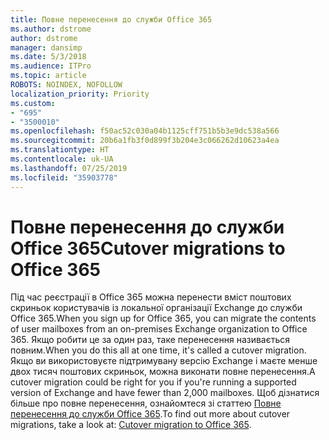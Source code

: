 ```yaml
---
title: Повне перенесення до служби Office 365
ms.author: dstrome
author: dstrome
manager: dansimp
ms.date: 5/3/2018
ms.audience: ITPro
ms.topic: article
ROBOTS: NOINDEX, NOFOLLOW
localization_priority: Priority
ms.custom:
- "695"
- "3500010"
ms.openlocfilehash: f50ac52c030a04b1125cff751b5b3e9dc538a566
ms.sourcegitcommit: 20b6a1fb3f0d899f3b204e3c066262d10623a4ea
ms.translationtype: HT
ms.contentlocale: uk-UA
ms.lasthandoff: 07/25/2019
ms.locfileid: "35903778"
---
```

# <a name="cutover-migrations-to-office-365"></a><span data-ttu-id="b7a2c-102">Повне перенесення до служби Office 365</span><span class="sxs-lookup"><span data-stu-id="b7a2c-102">Cutover migrations to Office 365</span></span>

<span data-ttu-id="b7a2c-103">Під час реєстрації в Office 365 можна перенести вміст поштових скриньок користувачів із локальної організації Exchange до служби Office 365.</span><span class="sxs-lookup"><span data-stu-id="b7a2c-103">When you sign up for Office 365, you can migrate the contents of user mailboxes from an on-premises Exchange organization to Office 365.</span></span> <span data-ttu-id="b7a2c-104">Якщо робити це за один раз, таке перенесення називається повним.</span><span class="sxs-lookup"><span data-stu-id="b7a2c-104">When you do this all at one time, it's called a cutover migration.</span></span> <span data-ttu-id="b7a2c-105">Якщо ви використовуєте підтримувану версію Exchange і маєте менше двох тисяч поштових скриньок, можна виконати повне перенесення.</span><span class="sxs-lookup"><span data-stu-id="b7a2c-105">A cutover migration could be right for you if you're running a supported version of Exchange and have fewer than 2,000 mailboxes.</span></span> <span data-ttu-id="b7a2c-106">Щоб дізнатися більше про повне перенесення, ознайомтеся зі статтею [Повне перенесення до служби Office 365](https://support.office.com/article/9496e93c-1e59-41a8-9bb3-6e8df0cd81b4.aspx).</span><span class="sxs-lookup"><span data-stu-id="b7a2c-106">To find out more about cutover migrations, take a look at: [Cutover migration to Office 365](https://support.office.com/article/9496e93c-1e59-41a8-9bb3-6e8df0cd81b4.aspx).</span></span>
  